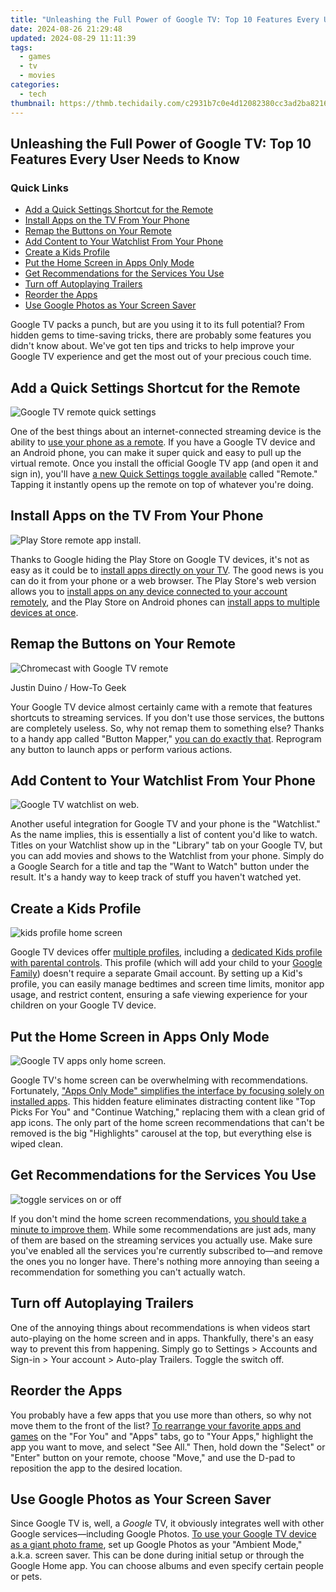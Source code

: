 ```yaml
---
title: "Unleashing the Full Power of Google TV: Top 10 Features Every User Needs to Know"
date: 2024-08-26 21:29:48
updated: 2024-08-29 11:11:39
tags:
  - games
  - tv
  - movies
categories:
  - tech
thumbnail: https://thmb.techidaily.com/c2931b7c0e4d12082380cc3ad2ba8216e12e1526e01d0d5b5d3b87f43d01c2dd.jpg
---
```


## Unleashing the Full Power of Google TV: Top 10 Features Every User Needs to Know

### Quick Links

* [Add a Quick Settings Shortcut for the Remote](https://video-capture.techidaily.com/updated-2024-approved-from-pc-to-smartphone-the-essential-guide-to-hulu-recording/)
* [Install Apps on the TV From Your Phone](https://some-techniques.techidaily.com/2024-approved-innovative-iosandroid-apps-for-photo-writing/)
* [Remap the Buttons on Your Remote](https://iphone-unlock.techidaily.com/how-to-unlock-iphone-11-pro-apples-new-iphone-drfone-by-drfone-ios/)
* [Add Content to Your Watchlist From Your Phone](https://screen-video-capture.techidaily.com/in-2024-pioneering-techniques-in-screen-snatching/)
* [Create a Kids Profile](https://youtube-docs.techidaily.com/24-capture-clearness-without-a-tripod-tool/)
* [Put the Home Screen in Apps Only Mode](https://driver-download.techidaily.com/how-to-quickly-get-the-latest-canon-drivers-for-windows-devices/)
* [Get Recommendations for the Services You Use](https://screen-sharing-recording.techidaily.com/updated-2024-approved-obs-full-screen-glitch-resolution-dropped/)
* [Turn off Autoplaying Trailers](https://some-approaches.techidaily.com/2024-approved-tongue-treasures-selecting-superb-audio-to-text-applications/)
* [Reorder the Apps](https://article-files.techidaily.com/new-engaging-audiences-how-twitch-stacks-up-against-youtube-for-2024/)
* [Use Google Photos as Your Screen Saver](https://screen-mirror.techidaily.com/guide-to-mirror-your-honor-v-purse-to-other-android-devices-drfone-by-drfone-android/)

 Google TV packs a punch, but are you using it to its full potential? From hidden gems to time-saving tricks, there are probably some features you didn't know about. We've got ten tips and tricks to help improve your Google TV experience and get the most out of your precious couch time.

##  Add a Quick Settings Shortcut for the Remote

![Google TV remote quick settings](https://static1.howtogeekimages.com/wordpress/wp-content/uploads/2024/08/screenshot_20240806-165910.png) 

 One of the best things about an internet-connected streaming device is the ability to [use your phone as a remote](https://extra-tips.techidaily.com/in-2024-comprehensive-guide-to-audiovisual-transmitters/). If you have a Google TV device and an Android phone, you can make it super quick and easy to pull up the virtual remote. Once you install the official Google TV app (and open it and sign in), you'll have [a new Quick Settings toggle available](https://video-content-creator.techidaily.com/updated-in-2024-uncover-the-best-green-screen-software-for-mac-video-editing/) called "Remote." Tapping it instantly opens up the remote on top of whatever you're doing.

##  Install Apps on the TV From Your Phone

![Play Store remote app install.](https://static1.howtogeekimages.com/wordpress/wp-content/uploads/2024/08/screenshot_20240806-165959.png) 

 Thanks to Google hiding the Play Store on Google TV devices, it's not as easy as it could be to [install apps directly on your TV](https://pokemon-go-android.techidaily.com/in-2024-pokemon-go-cooldown-chart-on-poco-m6-5g-drfone-by-drfone-virtual-android/). The good news is you can do it from your phone or a web browser. The Play Store's web version allows you to [install apps on any device connected to your account remotely](https://win-howtos.techidaily.com/resolving-device-detection-issues-with-bluetooth-on-microsofts-latest-os-windows-n11/), and the Play Store on Android phones can [install apps to multiple devices at once](https://instagram-video-files.techidaily.com/updated-in-2024-keeping-content-copyright-compliant-with-instra-watermarking/).

##  Remap the Buttons on Your Remote

![Chromecast with Google TV remote](https://static1.howtogeekimages.com/wordpress/wp-content/uploads/2020/10/2202984b.jpg) 

Justin Duino / How-To Geek

 Your Google TV device almost certainly came with a remote that features shortcuts to streaming services. If you don't use those services, the buttons are completely useless. So, why not remap them to something else? Thanks to a handy app called "Button Mapper," [you can do exactly that](https://digital-screen-recording.techidaily.com/updated-innovative-strategies-for-displaying-your-screen-in-google-meet-for-2024/). Reprogram any button to launch apps or perform various actions.

##  Add Content to Your Watchlist From Your Phone

![Google TV watchlist on web.](https://static1.howtogeekimages.com/wordpress/wp-content/uploads/2024/08/screenshot_20240806-170020.png) 

 Another useful integration for Google TV and your phone is the "Watchlist." As the name implies, this is essentially a list of content you'd like to watch. Titles on your Watchlist show up in the "Library" tab on your Google TV, but you can add movies and shows to the Watchlist from your phone. Simply do a Google Search for a title and tap the "Want to Watch" button under the result. It's a handy way to keep track of stuff you haven't watched yet.

##  Create a Kids Profile

![kids profile home screen](https://static1.howtogeekimages.com/wordpress/wp-content/uploads/2021/04/PXL_20210401_142818270.jpg) 

 Google TV devices offer [multiple profiles](https://facebook.techidaily.com/customizing-profile-information-emailphone-switch/), including a [dedicated Kids profile with parental controls](https://facebook-videos.techidaily.com/new-in-2024-top-facebook-video-mp4-downloaders/). This profile (which will add your child to your [Google Family](https://extra-tips.techidaily.com/exclusive-android-3d-video-enthusiasts-choice/)) doesn't require a separate Gmail account. By setting up a Kid's profile, you can easily manage bedtimes and screen time limits, monitor app usage, and restrict content, ensuring a safe viewing experience for your children on your Google TV device.

##  Put the Home Screen in Apps Only Mode

![Google TV apps only home screen.](https://static1.howtogeekimages.com/wordpress/wp-content/uploads/2024/07/screenshot_20240725-081803.png) 

 Google TV's home screen can be overwhelming with recommendations. Fortunately, ["Apps Only Mode" simplifies the interface by focusing solely on installed apps](https://hardware-help.techidaily.com/inside-look-at-the-asus-rog-swift-pg3nce-oled-monitor-a-game-changer-reviewed/). This hidden feature eliminates distracting content like "Top Picks For You" and "Continue Watching," replacing them with a clean grid of app icons. The only part of the home screen recommendations that can't be removed is the big "Highlights" carousel at the top, but everything else is wiped clean.

##  Get Recommendations for the Services You Use

![toggle services on or off](https://static1.howtogeekimages.com/wordpress/wp-content/uploads/2020/10/customize-google-tv-8.png) 

 If you don't mind the home screen recommendations, [you should take a minute to improve them](https://extra-hints.techidaily.com/a-beginners-guide-to-adding-depth-with-text-in-photoshop-for-2024/). While some recommendations are just ads, many of them are based on the streaming services you actually use. Make sure you've enabled all the services you're currently subscribed to—and remove the ones you no longer have. There's nothing more annoying than seeing a recommendation for something you can't actually watch.

##  Turn off Autoplaying Trailers

 One of the annoying things about recommendations is when videos start auto-playing on the home screen and in apps. Thankfully, there's an easy way to prevent this from happening. Simply go to Settings > Accounts and Sign-in > Your account > Auto-play Trailers. Toggle the switch off.

##  Reorder the Apps

 You probably have a few apps that you use more than others, so why not move them to the front of the list? [To rearrange your favorite apps and games](https://extra-guidance.techidaily.com/leading-the-charge-in-online-healthcare-promotions-and-ads-for-2024/) on the "For You" and "Apps" tabs, go to "Your Apps," highlight the app you want to move, and select "See All." Then, hold down the "Select" or "Enter" button on your remote, choose "Move," and use the D-pad to reposition the app to the desired location.

##  Use Google Photos as Your Screen Saver

 Since Google TV is, well, a _Google_ TV, it obviously integrates well with other Google services—including Google Photos. [To use your Google TV device as a giant photo frame](https://extra-resources.techidaily.com/updated-10-top-tools-for-dynamic-image-background-alterations/), set up Google Photos as your "Ambient Mode," a.k.a. screen saver. This can be done during initial setup or through the Google Home app. You can choose albums and even specify certain people or pets.

<ins class="adsbygoogle"
     style="display:block"
     data-ad-format="autorelaxed"
     data-ad-client="ca-pub-7571918770474297"
     data-ad-slot="1223367746"></ins>



<ins class="adsbygoogle"
     style="display:block"
     data-ad-client="ca-pub-7571918770474297"
     data-ad-slot="8358498916"
     data-ad-format="auto"
     data-full-width-responsive="true"></ins>
